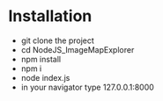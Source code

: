 # Installation

- git clone the project
- cd NodeJS_ImageMapExplorer
- npm install
- npm i
- node index.js
- in your navigator type 127.0.0.1:8000
